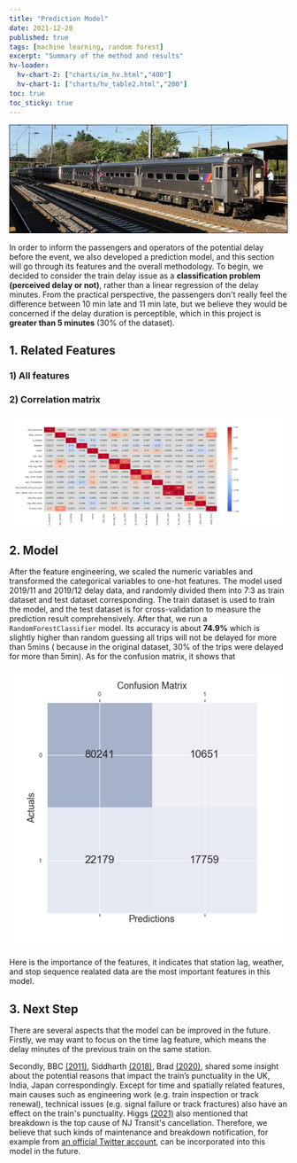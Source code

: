 ```yaml
---
title: "Prediction Model"
date: 2021-12-20
published: true
tags: [machine learning, random forest]
excerpt: "Summary of the method and results"
hv-loader:
  hv-chart-2: ["charts/im_hv.html","400"]
  hv-chart-1: ["charts/hv_table2.html","200"]
toc: true
toc_sticky: true
---
```

![NJ_Transit_Amtrak](https://raw.githubusercontent.com/penelope0318/Amtrak_Train_Delay/master/assets/images/us_njtransit_nec.jpeg)

In order to inform the passengers and operators of the potential delay before the event, we also developed a prediction model, and this section will go through its features and the overall methodology. To begin, we decided to consider the train delay issue as a **classification problem (perceived delay or not)**, rather than a linear regression of the delay minutes. From the practical perspective, the passengers don't really feel the difference between 10 min late and 11 min late, but we believe they would be concerned if the delay duration is perceptible, which in this project is **greater than 5 minutes** (30% of the dataset).

## 1. Related Features

### 1) All features
<div id="hv-chart-1"></div>

### 2) Correlation matrix 
![corr_matrix](https://raw.githubusercontent.com/penelope0318/Amtrak_Train_Delay/master/assets/images/corr_matrix.png)

## 2. Model

After the feature engineering, we scaled the numeric variables and transformed the categorical variables to one-hot features. The model used 2019/11 and 2019/12 delay data, and randomly divided them into 7:3 as train dataset and test dataset corresponding. The train dataset is used to train the model, and the test dataset is for cross-validation to measure the prediction result comprehensively. After that, we run a `RandomForestClassifier` model. Its accuracy is about **74.9%** which is slightly higher than random guessing all trips will not be delayed for more than 5mins ( because in the original dataset, 30% of the trips were delayed for more than 5min). As for the confusion matrix, it shows that 

![corr_matrix](https://raw.githubusercontent.com/penelope0318/Amtrak_Train_Delay/master/assets/images/confusion.png)


Here is the importance of the features, it indicates that station lag, weather, and stop sequence realated data are the most important features in this model.
<div id="hv-chart-2"></div>



## 3. Next Step
There are several aspects that the model can be improved in the future. Firstly, we may want to focus on the time lag feature, which means the delay minutes of the previous train on the same station.

Secondly, BBC <a href="https://www.bbc.com/news/magazine-15019801">(2011)</a>, Siddharth <a href="https://timesofindia.indiatimes.com/india/why-20-of-your-trains-are-always-late/articleshow/64640066.cms">(2018)</a>,  Brad <a href="https://bradwarden.com/japan/traindelay/">(2020)</a>, shared some insight about the potential reasons that impact the train’s punctuality in the UK, India, Japan correspondingly. Except for time and spatially related features, main causes such as engineering work (e.g. train inspection or track renewal), technical issues (e.g. signal failure or track fractures) also have an effect on the train's punctuality. Higgs <a href="https://www.nj.com/news/2021/07/breakdowns-now-the-top-cause-for-canceled-nj-transit-trains-neglect-and-underfunding-to-blame.html">(2021)</a> also mentioned that breakdown is the top cause of  NJ Transit's cancellation. Therefore, we believe that such kinds of maintenance and breakdown notification, for example from <a href="https://twitter.com/NJTRANSIT_NEC">an official Twitter account</a>,  can be incorporated into this model in the future. 
